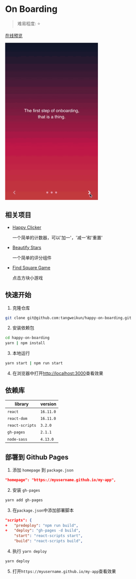 # On Boarding

> 难易程度: ⭐

[在线预览](https://tangweikun.github.io/happy-on-boarding)

<img src="./screenshot/demo.gif" alt='' width="300">

## 相关项目

- [Happy Clicker](https://juejin.im/post/5dce16b8f265da0bc53c76b7)

  一个简单的计数器，可以'加一'，'减一'和'重置'

- [Beautify Stars](https://juejin.im/post/5dd203e3f265da0bde5c1ee0)

  一个简单的评分组件

- [Find Square Game](https://juejin.im/post/5dd6084af265da47d32ba5aa)

  点击方块小游戏

## 快速开始

1. 克隆仓库

```bash
git clone git@github.com:tangweikun/happy-on-boarding.git
```

2. 安装依赖包

```bash
cd happy-on-boarding
yarn | npm install
```

3. 本地运行

```bash
yarn start | npm run start
```

4. 在浏览器中打开[http://localhost:3000](http://localhost:3000)查看效果

## 依赖库

| library         | version   |
| --------------- | --------- |
| `react`         | `16.11.0` |
| `react-dom`     | `16.11.0` |
| `react-scripts` | `3.2.0`   |
| `gh-pages`      | `2.1.1`   |
| `node-sass`     | `4.13.0`  |

## 部署到 Github Pages

1. 添加 `homepage` 到 `package.json`

```json
"homepage": "https://myusername.github.io/my-app",
```

2. 安装 `gh-pages`

```bash
yarn add gh-pages
```

3. 在`package.json`中添加部署脚本

```json
"scripts": {
+   "predeploy": "npm run build",
+   "deploy": "gh-pages -d build",
    "start": "react-scripts start",
    "build": "react-scripts build",
```

4. 执行 `yarn deploy`

```bash
yarn deploy
```

5. 打开`https://myusername.github.io/my-app`查看效果
